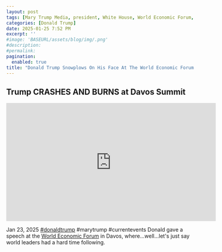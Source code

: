 ```yaml
---
layout: post
tags: [Mary Trump Media, president, White House, World Economic Forum, Davos Switzerland, politics]
categories: [Donald Trump]
date: 2025-01-25 7:52 PM
excerpt: ''
#image: 'BASEURL/assets/blog/img/.png'
#description:
#permalink:
pagination: 
  enabled: true
title: "Donald Trump Snowplows On His Face At The World Economic Forum In Davos Switzerland"
---
```



## Trump CRASHES AND BURNS at Davos Summit

<iframe width="560" height="315" src="https://www.youtube.com/embed/ukqPSSYygGE?si=mnkkGQYgI-7zgHGR" title="YouTube video player" frameborder="0" allow="accelerometer; autoplay; clipboard-write; encrypted-media; gyroscope; picture-in-picture; web-share" referrerpolicy="strict-origin-when-cross-origin" allowfullscreen></iframe>

Jan 23, 2025  [#donaldtrump](https://www.whitehouse.gov/) #marytrump #currentevents
Donald gave a speech at the [World Economic Forum](https://www.weforum.org/) in Davos, where...well...let's just say world leaders had a hard time following. 